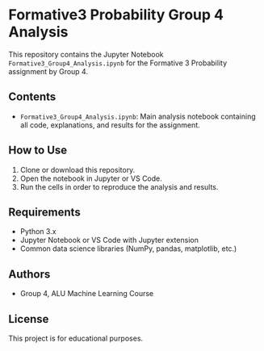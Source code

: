 # Formative3 Probability Group 4 Analysis

This repository contains the Jupyter Notebook `Formative3_Group4_Analysis.ipynb` for the Formative 3 Probability assignment by Group 4.

## Contents
- `Formative3_Group4_Analysis.ipynb`: Main analysis notebook containing all code, explanations, and results for the assignment.

## How to Use
1. Clone or download this repository.
2. Open the notebook in Jupyter or VS Code.
3. Run the cells in order to reproduce the analysis and results.

## Requirements
- Python 3.x
- Jupyter Notebook or VS Code with Jupyter extension
- Common data science libraries (NumPy, pandas, matplotlib, etc.)

## Authors
- Group 4, ALU Machine Learning Course

## License
This project is for educational purposes.
